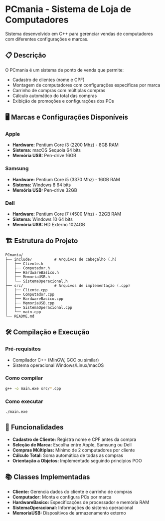# PCmania - Sistema de Loja de Computadores

Sistema desenvolvido em C++ para gerenciar vendas de computadores com diferentes configurações e marcas.

## 📋 Descrição

O PCmania é um sistema de ponto de venda que permite:
- Cadastro de clientes (nome e CPF)
- Montagem de computadores com configurações específicas por marca
- Carrinho de compras com múltiplas compras
- Cálculo automático do total das compras
- Exibição de promoções e configurações dos PCs

## 🖥️ Marcas e Configurações Disponíveis

### Apple
- **Hardware:** Pentium Core i3 (2200 Mhz) - 8GB RAM
- **Sistema:** macOS Sequoia 64 bits
- **Memória USB:** Pen-drive 16GB

### Samsung
- **Hardware:** Pentium Core i5 (3370 Mhz) - 16GB RAM
- **Sistema:** Windows 8 64 bits
- **Memória USB:** Pen-drive 32GB

### Dell
- **Hardware:** Pentium Core i7 (4500 Mhz) - 32GB RAM
- **Sistema:** Windows 10 64 bits
- **Memória USB:** HD Externo 1024GB

## 🏗️ Estrutura do Projeto

```
PCmania/
├── include/          # Arquivos de cabeçalho (.h)
│   ├── Cliente.h
│   ├── Computador.h
│   ├── HardwareBasico.h
│   ├── MemoriaUSB.h
│   └── SistemaOperacional.h
├── src/              # Arquivos de implementação (.cpp)
│   ├── Cliente.cpp
│   ├── Computador.cpp
│   ├── HardwareBasico.cpp
│   ├── MemoriaUSB.cpp
│   ├── SistemaOperacional.cpp
│   └── main.cpp
└── README.md
```

## 🛠️ Compilação e Execução

### Pré-requisitos
- Compilador C++ (MinGW, GCC ou similar)
- Sistema operacional Windows/Linux/macOS

### Como compilar
```bash
g++ -o main.exe src/*.cpp
```

### Como executar
```bash
./main.exe
```

## 🎯 Funcionalidades

- **Cadastro de Cliente:** Registra nome e CPF antes da compra
- **Seleção de Marca:** Escolha entre Apple, Samsung ou Dell
- **Compras Múltiplas:** Mínimo de 2 computadores por cliente
- **Cálculo Total:** Soma automática de todas as compras
- **Orientação a Objetos:** Implementado seguindo princípios POO

## 📚 Classes Implementadas

- **Cliente:** Gerencia dados do cliente e carrinho de compras
- **Computador:** Monta e configura PCs por marca
- **HardwareBasico:** Especificações de processador e memória RAM
- **SistemaOperacional:** Informações do sistema operacional
- **MemoriaUSB:** Dispositivos de armazenamento externo